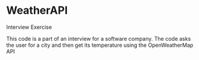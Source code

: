 # WeatherAPI
Interview Exercise

This code is a part of an interview for a software company. The code asks the user for a city and then get its temperature using the OpenWeatherMap API 
